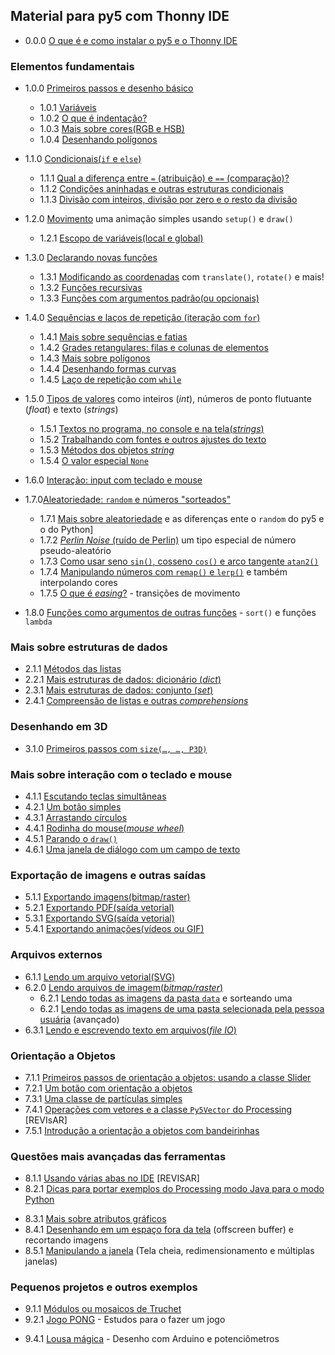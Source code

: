 ## Material para py5 com Thonny IDE

- 0.0.0 [O que é e como instalar o py5 e o Thonny IDE](https://abav.lugaralgum.com/como-instalar-py5/)

### Elementos fundamentais

- 1.0.0 [Primeiros passos e desenho básico](desenho-basico_py.md)
  - 1.0.1 [Variáveis](variaveis.md)
  - 1.0.2 [O que é indentação?](indentacao.md)
  - 1.0.3 [Mais sobre cores(RGB e HSB)](mais_sobre_cores.md)
  - 1.0.4 [Desenhando polígonos](poligonos_1.md)

- 1.1.0 [Condicionais(`if` e `else`)](condicionais_py.md)
  - 1.1.1 [Qual a diferença entre `=` (atribuição) e `==` (comparação)?](atribuicao-e-comparacao.md)
  - 1.1.2 [Condições aninhadas e outras estruturas condicionais](condicionais_2.md)
  - 1.1.3 [Divisão com inteiros, divisão por zero e o resto da divisão](divisao.md)

- 1.2.0 [Movimento](movimento_py.md) uma animação simples usando `setup()` e `draw()`
  - 1.2.1 [Escopo de variáveis(local e global)](escopo_py.md)

- 1.3.0 [Declarando novas funções](funcoes_py.md)
  - 1.3.1 [Modificando as coordenadas](transformacoes_coordenadas.md) com `translate()`, `rotate()` e mais!
  - 1.3.2 [Funções recursivas](recursao_py.md)
  - 1.3.3 [Funções com argumentos padrão(ou opcionais)](funcoes_2.md)

- 1.4.0 [Sequências e laços de repetição (iteração com `for`)](lacos_py.md)
  - 1.4.1 [Mais sobre sequências e fatias](mais_sequencias.md)
  - 1.4.2 [Grades retangulares: filas e colunas de elementos](grades.md)
  - 1.4.3 [Mais sobre polígonos](poligonos_2.md)
  - 1.4.4 [Desenhando formas curvas](curvas.md)
  - 1.4.5 [Laço de repetição com `while`](while.md)

- 1.5.0 [Tipos de valores](tipagem_py.md) como inteiros (*int*), números de ponto flutuante (*float*) e texto (*strings*)
  - 1.5.1 [Textos no programa, no console e na tela(*strings*)](strings_py.md)
  - 1.5.2 [Trabalhando com fontes e outros ajustes do texto](tipografia.md) 
  - 1.5.3 [Métodos dos objetos *string*](string_methods.md)
  - 1.5.4 [O valor especial `None`](None.md)

- 1.6.0 [Interação: input com teclado e mouse](input_py.md)

- 1.7.0[Aleatoriedade: `random` e números "sorteados"](aleatoriedade_1.md)
  - 1.7.1 [Mais sobre aleatoriedade](aleatoriedade_2.md) e as diferenças ente o `random` do py5 e o do Python]
  - 1.7.2 [*Perlin Noise* (ruído de Perlin)](noise.md) um tipo especial de número pseudo-aleatório
  - 1.7.3 [Como usar seno `sin()`, cosseno `cos()` e arco tangente `atan2()`](seno_cosseno_atan2.md) 
  - 1.7.4 [Manipulando números com `remap()` e `lerp()`](map_lerp.md) e também interpolando cores
  - 1.7.5 [O que é *easing*?](easing.md) - transições de movimento

- 1.8.0 [Funções como argumentos de outras funções](funcoes-como-argumentos.md) - `sort()` e funções `lambda`

### Mais sobre estruturas de dados

- 2.1.1 [Métodos das listas](list_methods.md)
- 2.2.1 [Mais estruturas de dados: dicionário (_dict_)](dicionarios.md)
- 2.3.1 [Mais estruturas de dados: conjunto (_set_)](conjuntos.md)
- 2.4.1 [Compreensão de listas e outras *comprehensions*](comprehension.md)

### Desenhando em 3D

- 3.1.0 [Primeiros passos com `size(…, …, P3D)`](desenho-3_d.md)

### Mais sobre interação com o teclado e mouse

- 4.1.1 [Escutando teclas simultâneas](teclas_simultaneas.md)
- 4.2.1 [Um botão simples](botao_simples.md)
- 4.3.1 [Arrastando círculos](arrastando_circulos.md)
- 4.4.1 [Rodinha do mouse(*mouse wheel*)](rodinha_mouse.md)
- 4.5.1 [Parando o `draw()`](no_loop.md)
- 4.6.1 [Uma janela de diálogo com um campo de texto](input_janela.md)

### Exportação de imagens e outras saídas

- 5.1.1 [Exportando imagens(bitmap/raster)](exportando_imagem.md)
- 5.2.1 [Exportando PDF(saída vetorial)](exportando_pdf.md)
- 5.3.1 [Exportando SVG(saída vetorial)](exportando_svg.md)
- 5.4.1 [Exportando animações(vídeos ou GIF)](exportar_animacoes.md)
<!-- 5.5.1 [Exportando um aplicativo independente](export_application.md) [REVISAR] -->

### Arquivos externos

- 6.1.1 [Lendo um arquivo vetorial(SVG)](recursos_vetoriais_externos.md)
- 6.2.0 [Lendo arquivos de imagem(*bitmap/raster*)](imagens_externas.md)
  - 6.2.1 [Lendo todas as imagens da pasta `data`](imagens_externas_pasta2.md) e sorteando uma
  - 6.2.1 [Lendo todas as imagens de uma pasta selecionada pela pessoa usuária](imagens_externas_pasta.md) (avançado)
- 6.3.1 [Lendo e escrevendo texto em arquivos(*file IO*)](file_io.md)

### Orientação a Objetos

- 7.1.1 [Primeiros passos de orientação a objetos: usando a classe Slider](slider_com_oo.md)
- 7.2.1 [Um botão com orientação a objetos](botao_com_oo.md)
- 7.3.1 [Uma classe de partículas simples](particulas.md)
- 7.4.1 [Operações com vetores e a classe `Py5Vector` do Processing](vetores.md) [REVIsAR] 
- 7.5.1 [Introdução a orientação a objetos com bandeirinhas](bandeirinhas/README.md)

### Questões mais avançadas das ferramentas

- 8.1.1 [Usando várias abas no IDE](modulos.md)  [REVISAR]
- 8.2.1 [Dicas para portar exemplos do Processing modo Java para o modo Python](java_para_python.md)
<!-- - 8.2.2 REVISAR [Mais sobre Python, Jython e Java](http://arteprog.space/Processando-Processing/tutoriais-PT/python-Python_Jython_e_Java) (página externa) -->
- 8.3.1 [Mais sobre atributos gráficos](mais_atributos_graficos.md)
- 8.4.1 [Desenhando em um espaço fora da tela](offscreen_buffer.md) (offscreen buffer) e recortando imagens
- 8.5.1 [Manipulando a janela](mais_que_size.md) (Tela cheia, redimensionamento e múltiplas janelas) 

### Pequenos projetos e outros exemplos

- 9.1.1 [Módulos ou mosaicos de Truchet](truchet.md)
- 9.2.1 [Jogo PONG](pong/) - Estudos para o fazer um jogo
<!-- 9.3.1 [`caneta_automatica_py`](caneta_automatica/) - Módulo para desenhar inspirado na tartaruga de Logo -->
- 9.4.1 [Lousa mágica](https://abav.lugaralgum.com/lousa-magica) - Desenho com Arduino e potenciômetros
